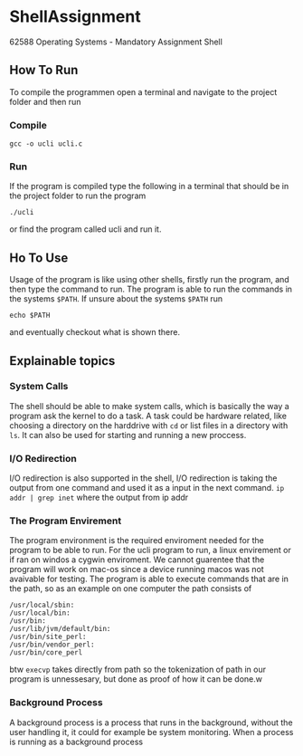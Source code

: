 # ShellAssignment

62588 Operating Systems - Mandatory Assignment Shell

## How To Run

To compile the programmen open a terminal and navigate to the project folder and then run

### Compile
```
gcc -o ucli ucli.c
```
### Run
If the program is compiled type the following in a terminal that should be in the project folder to run the program

```
./ucli
```

or find the program called ucli and run it.

## Ho To Use

Usage of the program is like using other shells, firstly run the program, and then type the command to run. The program is able to run the commands in the systems `$PATH`. If unsure about the systems `$PATH` run 
```
echo $PATH
```
and eventually checkout what is shown there.
## Explainable topics

### System Calls
The shell should be able to make system calls, which is basically the way a program ask the kernel to do a task. A task could be hardware related, like choosing a directory on the harddrive with `cd` or list files in a directory with `ls`. It can also be used for starting and running a new proccess.

### I/O Redirection
I/O redirection is also supported in the shell, I/O redirection is taking the output from one command and used it as a input in the next command.  `ip addr | grep inet` where the output from ip addr 

### The Program Envirement
The program environment is the required enviroment needed for the program to be able to run. For the ucli program to run, a linux envirement or if ran on windos a cygwin enviroment. We cannot guarentee that the program will work on mac-os since a device running macos was not avaivable for testing. The program is able to execute commands that are in the path, so as an example on one computer the path consists of
```
/usr/local/sbin:
/usr/local/bin:
/usr/bin:
/usr/lib/jvm/default/bin:
/usr/bin/site_perl:
/usr/bin/vendor_perl:
/usr/bin/core_perl
```
btw `execvp` takes directly from path so the tokenization of path in our program is unnessesary, but done as proof of how it can be done.w

### Background Process
A background process is a process that runs in the background, without the user handling it, it could for example be system monitoring. When a process is running as a background process 